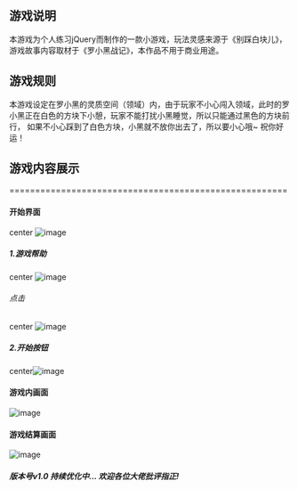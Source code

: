 
## 游戏说明
  本游戏为个人练习jQuery而制作的一款小游戏，玩法灵感来源于《别踩白块儿》，游戏故事内容取材于《罗小黑战记》，本作品不用于商业用途。
  
 ## 游戏规则
 本游戏设定在罗小黑的灵质空间（领域）内，由于玩家不小心闯入领域，此时的罗小黑正在白色的方块下小憩，玩家不能打扰小黑睡觉，所以只能通过黑色的方块前行， 如果不小心踩到了白色方块，小黑就不放你出去了，所以要小心哦~ 祝你好运！
 
## 游戏内容展示
======================================================
####  开始界面
  center ![image](E392D667317B426CACE1D39D8AEAD1C1)
  ##### 1.游戏帮助
  center ![image](0F67B7F89F4A40BC833491D76E4C2CAA)
  ###### 点击
  center ![image](53C5B1D9F7704CC3A4DA6F570431FEF9)
  ##### 2.开始按钮
   center![image](C708C04C9FFA41D1BF5885E2D90B4C87)
  
#### 游戏内画面
![image](5E8E9D81D5D9492F9B700C0AA3B8E524)

#### 游戏结算画面
![image](6F9FD7CBF5F34658B6DB1DBA8BE63E03)

##### 版本号v1.0 持续优化中... 欢迎各位大佬批评指正!